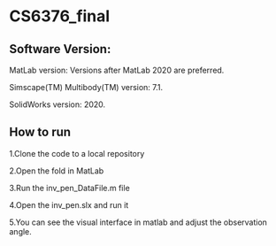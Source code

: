 # CS6376_final
## Software Version:
MatLab version: Versions after MatLab 2020 are preferred.

Simscape(TM) Multibody(TM) version: 7.1.

SolidWorks version: 2020.


## How to run

1.Clone the code to a local repository

2.Open the fold in MatLab

3.Run the inv_pen_DataFile.m file

4.Open the inv_pen.slx and run it

5.You can see the visual interface in matlab and adjust the observation angle.
